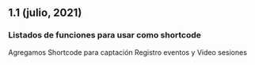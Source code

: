 ##  1.1 (julio, 2021)
### Listados de funciones para usar como shortcode

Agregamos Shortcode para captación Registro eventos y Video sesiones